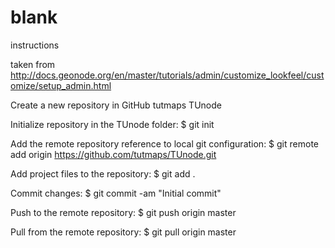 # blank
instructions

taken from http://docs.geonode.org/en/master/tutorials/admin/customize_lookfeel/customize/setup_admin.html

Create a new repository in GitHub tutmaps
TUnode

Initialize repository in the TUnode folder:
$ git init

Add the remote repository reference to local git configuration:
$ git remote add origin https://github.com/tutmaps/TUnode.git

Add project files to the repository:
$ git add .

Commit changes:
$ git commit -am "Initial commit"

Push to the remote repository:
$ git push origin master

Pull from the remote repository:
$ git pull origin master

